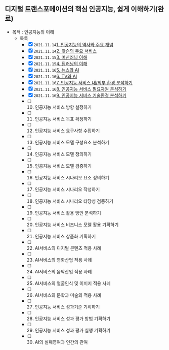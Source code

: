 ## 디지털 트랜스포메이션의 핵심 인공지능, 쉽게 이해하기(완료)

- 목적 : 인공지능의 이해
  - 목록
    - [x] `2021.11.14`[1. 인공지능의 역사와 주요 개념](./2021/11/1114/01.인공지능의역사와주요개념/1.인공지능의역사와주요개념.md)
    - [x] `2021.11.14`[2. 왓슨의 주요 서비스](./2021/11/1114/02.왓슨의주요서비스/2.왓슨의주요서비스.md)
    - [x] `2021.11.15`[3. 머신러닝 이해](./2021/11/1115/03.머신러닝이해/2021.11.15_03.머신러닝이해.md)
    - [x] `2021.11.15`[4. 딥러닝의 이해](./2021/11/1115/04.딥러닝의이해/2021.11.15_04.딥러닝의이해.md)
    - [x] `2021.11.16`[5. 뉴스와 AI](./2021/11/1116/05.뉴스와AI/2021.11.16_뉴스와AI.md)
    - [x] `2021.11.16`[6. TV와 AI](./2021/11/1116/06.TV와AI/2021.11.16_TV와AI.md)
    - [x] `2021.11.16`[7. 인공지능 서비스 내/외부 환경 분석하기](./2021/11/1116/07.인공지능서비스내외부환경분석하기/2021.11.16_인공지능서비스내외부환경분석하기.md)
    - [x] `2021.11.16`[8. 인공지능 서비스 필요자원 분석하기](./2021/11/1116/08.인공지능서비스필요자원분석하기/2021.11.16_인공지능서비스필요자원분석하기.md)
    - [x] `2021.11.16`[9. 인공지능 서비스 기술환경 분석하기](./2021/11/1116/09.인공지능서비스기술환경분석하기/2021.11.16_인공지능서비스기술환경분석하기.md)
    - [ ] 10. 인공지능 서비스 방향 설정하기
    - [ ] 11. 인공지능 서비스 목표 확정하기
    - [ ] 12. 인공지능 서비스 요구사항 수집하기
    - [ ] 13. 인공지능 서비스 모델 구성요소 분석하기
    - [ ] 14. 인공지능 서비스 모델 정의하기
    - [ ] 15. 인공지능 서비스 모델 검증하기
    - [ ] 16. 인공지능 서비스 시나리오 요소 정의하기
    - [ ] 17. 인공지능 서비스 시나리오 작성하기
    - [ ] 18. 인공지능 서비스 시나리오 타당성 검증하기
    - [ ] 19. 인공지능 서비스 활용 방안 분석하기
    - [ ] 20.  인공지능 서비스 비즈니스 모델 활용 기획하기
    - [ ] 21. 인공지능 서비스 상품화 기획하기
    - [ ] 22. AI서비스의 디지털 콘텐츠 적용 사례
    - [ ] 23. AI서비스의 영화산업 적용 사례
    - [ ] 24. AI서비스의 음악산업 적용 사례
    - [ ] 25. AI서비스의 얼굴인식 및 이미지 적용 사례
    - [ ] 26. AI서비스의 문학과 미술의 적용 사례
    - [ ] 27. 인공지능 서비스 성과기준 기획하기
    - [ ] 28. 인공지능 서비스 성과 평가 방법 기획하기
    - [ ] 29. 인공지능 서비스 성과 평가 실행 기획하기
    - [ ] 30. AI의 실패영여과 인간의 관여

